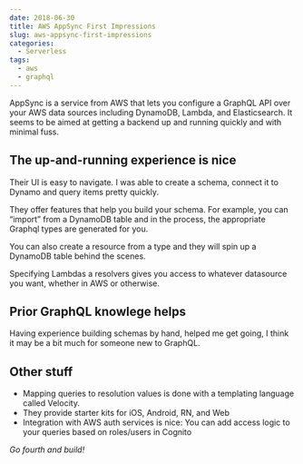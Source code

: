 ```yaml
---
date: 2018-06-30
title: AWS AppSync First Impressions
slug: aws-appsync-first-impressions
categories: 
  - Serverless
tags:
  - aws
  - graphql
---
```


AppSync is a service from AWS that lets you configure a GraphQL API over your AWS data sources including DynamoDB, Lambda, and Elasticsearch. It seems to be aimed at getting a backend up and running quickly and with minimal fuss.

## The up-and-running experience is nice
Their UI is easy to navigate. I was able to create a schema, connect it to Dynamo and query items pretty quickly.

They offer features that help you build your schema. For example, you can “import” from a DynamoDB table and in the process, the appropriate Graphql types are generated for you.

You can also create a resource from a type and they will spin up a DynamoDB table behind the scenes.

Specifying Lambdas a resolvers gives you access to whatever datasource you want, whether in AWS or otherwise.

## Prior GraphQL knowlege helps
Having experience building schemas by hand, helped me get going, I think it may be a bit much for someone new to GraphQL.

## Other stuff
- Mapping queries to resolution values is done with a templating language called Velocity.
- They provide starter kits for iOS, Android, RN, and Web
- Integration with AWS auth services is nice: You can add access logic to your queries based on roles/users in Cognito

_Go fourth and build!_
